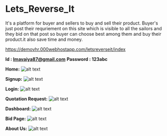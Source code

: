 # Lets_Reverse_It

It's a platform for buyer and sellers to buy and sell their product. Buyer's just post their requriement on this 
site which is visible to all the sailors and they bid on that post so buyer can choose best among them and
buy their product.it also save time and money.

https://demovhr.000webhostapp.com/letsreverseit/index

**Id       : lmavaiya87@gmail.com**
**Password : 123abc**


**Home:**
![alt text](https://demovhr.000webhostapp.com/letsreverseit/Screenshot/Web/1.%20LetsReverseIt.png)


**Signup:**
![alt text](https://demovhr.000webhostapp.com/letsreverseit/Screenshot/Web/2.%20signup.png)


**Login:**
![alt text](https://demovhr.000webhostapp.com/letsreverseit/Screenshot/Web/3.%20Login.png)


**Quotation Request:**
![alt text](https://demovhr.000webhostapp.com/letsreverseit/Screenshot/Web/5.%20Add%20Quotation%20Request.png)


**Dashboard:**
![alt text](https://demovhr.000webhostapp.com/letsreverseit/Screenshot/Web/6.%20Dashboard.png)


**Bid Page:**
![alt text](https://demovhr.000webhostapp.com/letsreverseit/Screenshot/Web/8.%20Post%20and%20Proposal.png)

**About Us:**
![alt text](https://demovhr.000webhostapp.com/letsreverseit/Screenshot/Web/0%20About%20us.png)
